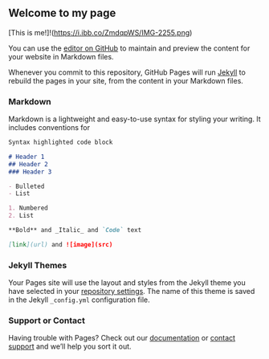 ## Welcome to my page

[This is me!]!(https://i.ibb.co/ZmdqpWS/IMG-2255.png) 

You can use the [editor on GitHub](https://github.com/lenkaupert/CSPortfolio/edit/master/README.md) to maintain and preview the content for your website in Markdown files.

Whenever you commit to this repository, GitHub Pages will run [Jekyll](https://jekyllrb.com/) to rebuild the pages in your site, from the content in your Markdown files.

### Markdown

Markdown is a lightweight and easy-to-use syntax for styling your writing. It includes conventions for

```markdown
Syntax highlighted code block

# Header 1
## Header 2
### Header 3

- Bulleted
- List

1. Numbered
2. List

**Bold** and _Italic_ and `Code` text

[link](url) and ![image](src)
```


### Jekyll Themes

Your Pages site will use the layout and styles from the Jekyll theme you have selected in your [repository settings](https://github.com/lenkaupert/CSPortfolio/settings). The name of this theme is saved in the Jekyll `_config.yml` configuration file.

### Support or Contact

Having trouble with Pages? Check out our [documentation](https://help.github.com/categories/github-pages-basics/) or [contact support](https://github.com/contact) and we’ll help you sort it out.
